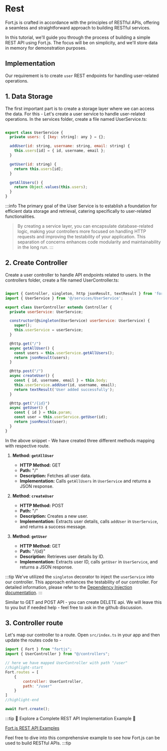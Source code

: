 
# Rest

Fort.js is crafted in accordance with the principles of RESTful APIs, offering a seamless and straightforward approach to building RESTful services.

In this tutorial, we'll guide you through the process of building a simple REST API using Fort.js. The focus will be on simplicity, and we'll store data in memory for demonstration purposes.

## Implementation

Our requirement is to create `user` REST endpoints for handling user-related operations.

## 1. Data Storage

The first important part is to create a storage layer where we can access the data.
For this - Let's create a user service to handle user-related operations. In the services folder, create a file named UserService.ts:

```js title=services/UserService.ts

export class UserService {
  private users: { [key: string]: any } = {};

  addUser(id: string, username: string, email: string) {
    this.users[id] = { id, username, email };
  }

  getUser(id: string) {
    return this.users[id];
  }

  getAllUsers() {
    return Object.values(this.users);
  }
}
```

:::info
The primary goal of the User Service is to establish a foundation for efficient data storage and retrieval, catering specifically to user-related functionalities.

> By creating a service layer, you can encapsulate database-related logic, making your controllers more focused on handling HTTP requests and improving the testability of your application. This separation of concerns enhances code modularity and maintainability in the long run.
:::

## 2. Create Controller

Create a user controller to handle API endpoints related to users. In the controllers folder, create a file named UserController.ts:

```js title=controllers/UserController.ts

import { Controller, singleton, http jsonResult, textResult } from 'fortjs';
import { UserService } from '@/services/UserService';

export class UserController extends Controller {
  private userService: UserService;

  constructor(@singleton(UserService) userService: UserService) {
    super();
    this.userService = userService;
  }

  @http.get("/")
  async getAllUser() {
    const users = this.userService.getAllUsers();
    return jsonResult(users);
  }

  @http.post("/")
  async createUser() {
    const { id, username, email } = this.body;
    this.userService.addUser(id, username, email);
    return textResult('User added successfully');
  }

  @http.get("/{id}")
  async getUser() {
    const { id } = this.param;
    const user = this.userService.getUser(id);
    return jsonResult(user);
  }
}
```

In the above snippet - We have created three different methods mapping with respective route.

1. **Method: `getAllUser`**
   - **HTTP Method:** GET
   - **Path:** "/"
   - **Description:** Fetches all user data.
   - **Implementation:** Calls `getAllUsers` in `UserService` and returns a JSON response.

2. **Method: `createUser`**
   - **HTTP Method:** POST
   - **Path:** "/"
   - **Description:** Creates a new user.
   - **Implementation:** Extracts user details, calls `addUser` in `UserService`, and returns a success message.

3. **Method: `getUser`**
   - **HTTP Method:** GET
   - **Path:** "/{id}"
   - **Description:** Retrieves user details by ID.
   - **Implementation:** Extracts user ID, calls `getUser` in `UserService`, and returns a JSON response.

:::tip
We've utilized the `singleton` decorator to inject the `userService` into our controller. This approach enhances the testability of our controller. For detailed information, please refer to the [Dependency Injection documentation](/docs/concepts/dependency-injection.md).
:::

Similar to GET and POST API - you can create DELETE api. We will leave this to you but if needed help - feel free to ask in the github discussion.

## 3. Controller route

Let's map our controller to a route. Open `src/index.ts` in your app and then update the routes code to - 

```js
import { Fort } from "fortjs";
import { UserController } from "@/controllers";

// here we have mapped UserController with path "/user"
//highlight-start
Fort.routes = [
    {
        controller: UserController,
        path: "/user"
    }
]
//highlight-end

await Fort.create();
```


:::tip
🚀 Explore a Complete REST API Implementation Example 🚀

[Fort.js REST API Examples](https://github.com/ujjwalguptaofficial/fortjs-examples/tree/master/rest)

Feel free to dive into this comprehensive example to see how Fort.js can be used to build RESTful APIs.
:::tip


